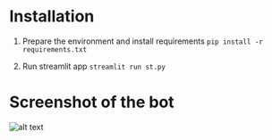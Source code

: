 # Installation

1. Prepare the environment and install requirements
```pip install -r requirements.txt```

2. Run streamlit app
```streamlit run st.py```


# Screenshot of the bot

![alt text](http://url/to/img.png)
